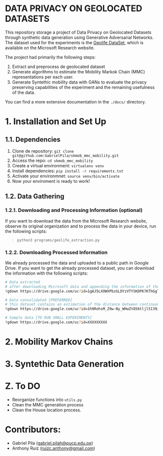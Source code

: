# DATA PRIVACY ON GEOLOCATED DATASETS

This repository storage a project of Data Privacy on Geolocated Datasets through synthetic data generation using Generative Adversarial Networks. 
The dataset used for the experiments is the [Geolife DataSet](https://www.microsoft.com/en-us/download/details.aspx?id=52367&from=https%3A%2F%2Fresearch.microsoft.com%2Fen-us%2Fdownloads%2Fb16d359d-d164-469e-9fd4-daa38f2b2e13%2F), which is available on the Microsoft Research website.

The project had primarily the following steps:
1. Extract and preprocess de geolocated dataset
2. Generate algorithms to estimate the Mobility Markok Chain (MMC) representations per each user.
3. Generate Syntethic mobility data with GANs to evaluate the privacy preserving capabilities of the experiment and the remaining usefulness of the data. 

You can find a more extensive documentation in the `./docs/` directory.

# 1. Installation and Set Up

## 1.1. Dependencies
1. Clone de repository: 
`git clone git@github.com:GabrielPila/skmob_mmc_mobility.git`
2. Access the repo: 
`cd skmob_mmc_mobility`
3. Create a virtual environment:
`virtualenv venv`
4. Install dependencies:
`pip install -r requirements.txt`
5. Activate your environmnet:
`source venv/bin/activate`
6. Now your enviroment is ready to work!

## 1.2. Data Gathering

### 1.2.1. Downloading and Processing Information (optional)

If you want to download the data from the Microsoft Research website, observe its original organization and to process the data in your device, run the following scripts:
> `python3 programs/geolife_extraction.py`

### 1.2.2. Downloading Processed Information

We already processed the data and uploaded to a public path in Google Drive. If you want to get the already processed dataset, you can download the information with the following scripts:
```bash
# Data extracted 
# after downloading Microsoft data and appending the information of the files
!gdown https://drive.google.com/uc?id=1gAJ5LXOWXPbzGLDYzVTYSKDPK7KThGgT

# Data consolidated [PREFERRED]
# this dataset contains an estimation of the distance between continuous points. 
!gdown https://drive.google.com/uc?id=1h9RohsM_Z9w-Ny_WHwZt856tljl5I39J

# Sample data [TO RUN SMALL EXPERIMENTS]
!gdown https://drive.google.com/uc?id=XXXXXXXXX
```

# 2. Mobility Markov Chains


# 3. Syntethic Data Generation

# Z. To DO
- Reorganize functions into `utils.py`
- Clean the MMC generation process
- Clean the House location process.


# Contributors:
- Gabriel Pila (gabriel.pilah@pucp.edu.pe)
- Anthony Ruiz (ruizc.anthony@gmail.com)
